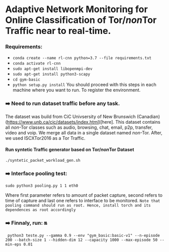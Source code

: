 # Adaptive Network Monitoring for Online Classification of Tor/*non*Tor Traffic near to real-time.
### Requirements:

* ```conda create --name rl-cnn python=3.7 --file requirements.txt```
* ```conda activate rl-cnn```
* ```sudo apt-get install libopenmpi-dev```
* ```sudo apt-get install python3-scapy```
* ```cd gym-basic```
* ```python setup.py install``` You should proceed with this steps in each machine where you want to run. To register the environment.

### :arrow_right: Need to run dataset traffic before any task.
The dataset was build from CiC Univsersity of New Brunswich (Canadian) (https://www.unb.ca/cic/datasets/index.html)[here].
This dataset contains all *non*-Tor classes such as audio, browsing, chat, email, p2p, transfer, video and voip. We merge all data in a single dataset named *non*-Tor. 
After, we used ISCXTor2016 as a Tor Traffic. 

#### Run syntetic Traffic generator based on Tor/*non*Tor Dataset
    ./syntetic_packet_workload_gen.sh

### :arrow_right: Interface pooling test:

    sudo python3 pooling.py 1 1 eth0
Where first parameter refers to amount of packet capture, second refers to time of capture and last one refers to interface to be monitored.
```Note that pooling command should run as root. Hence, install torch and its dependences as root accordingly```

### :arrow_right: Finnaly, run: :on:

     python3 teste.py --gamma 0.9 --env "gym_basic:basic-v1" --n-episode 200 --batch-size 1 --hidden-dim 12 --capacity 1000 --max-episode 50 --min-eps 0.01

